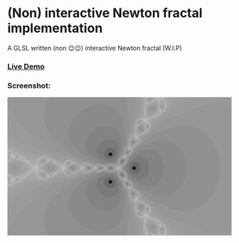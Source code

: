 # (Non) interactive Newton fractal implementation
A GLSL written (non 😉😉) interactive Newton fractal (W.I.P)

### [Live Demo](https://odedbadt.github.io/newton)
### Screenshot:
![Example Image](images/screenshot.jpg)
